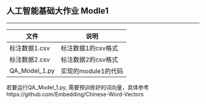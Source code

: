 ## 人工智能基础大作业 Modle1   

------

| 文件          | 说明                 |
| ------------- | -------------------- |
| 标注数据1.csv | 标注数据1的csv格式   |
| 标注数据2.csv | 标注数据2的csv格式   |
| QA_Model_1.py | 实现的module1的代码   |


若要运行QA_Model_1.py, 需要预训练好的词向量，具体参考https://github.com/Embedding/Chinese-Word-Vectors

